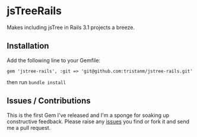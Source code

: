 # jsTreeRails

Makes including jsTree in Rails 3.1 projects a breeze.

## Installation

Add the following line to your Gemfile:

    gem 'jstree-rails', :git => 'git@github.com:tristanm/jstree-rails.git'

then run `bundle install`

## Issues / Contributions

This is the first Gem I've released and I'm a sponge for soaking up constructive feedback. Please raise any [issues](https://github.com/tristanm/jstree-rails/issues) you find or fork it and send me a pull request.

